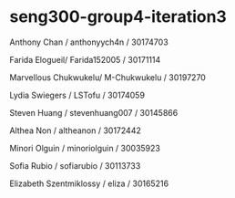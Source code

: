 # seng300-group4-iteration3

Anthony Chan / anthonyych4n / 30174703

Farida Elogueil/ Farida152005 / 30171114

Marvellous Chukwukelu/ M-Chukwukelu / 30197270

Lydia Swiegers / LSTofu / 30174059

Steven Huang / stevenhuang007 / 30145866

Althea Non / altheanon / 30172442

Minori Olguin / minoriolguin / 30035923

Sofia Rubio / sofiarubio / 30113733

Elizabeth Szentmiklossy / eliza / 30165216

